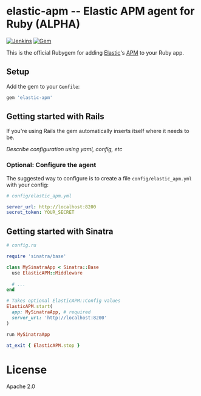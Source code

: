 # elastic-apm -- Elastic APM agent for Ruby (ALPHA)

[![Jenkins](https://img.shields.io/jenkins/s/https/apm-ci.elastic.co/job/elastic+apm-agent-ruby+master.svg)](https://apm-ci.elastic.co/job/elastic+apm-agent-ruby+master/) [![Gem](https://img.shields.io/gem/v/formatador.svg?style=flat-square)](https://rubygems.org/gems/elastic-apm)

This is the official Rubygem for adding [Elastic][]'s [APM][] to your Ruby app.

## Setup

Add the gem to your `Gemfile`:

```ruby
gem 'elastic-apm'
```

## Getting started with Rails

If you're using Rails the gem automatically inserts itself where it needs to be.

_Describe configuration using yaml, config, etc_

### Optional: Configure the agent

The suggested way to configure is to create a file `config/elastic_apm.yml` with your config:

```yaml
# config/elastic_apm.yml

server_url: http://localhost:8200
secret_token: YOUR_SECRET
```

## Getting started with Sinatra

```ruby
# config.ru

require 'sinatra/base'

class MySinatraApp < Sinatra::Base
  use ElasticAPM::Middleware
  
  # ...
end

# Takes optional ElasticAPM::Config values
ElasticAPM.start(
  app: MySinatraApp, # required
  server_url: 'http://localhost:8200'
)

run MySinatraApp

at_exit { ElasticAPM.stop }
```

# License

Apache 2.0

[Elastic]: https://elastic.co
[APM]: https://www.elastic.co/guide/en/apm/server/index.html
